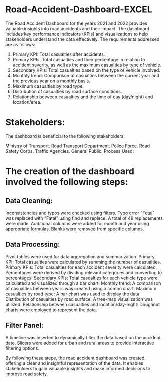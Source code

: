# Road-Accident-Dashboard-EXCEL

The Road Accident Dashboard for the years 2021 and 2022 provides valuable insights into road accidents and their impact. The dashboard includes key performance indicators (KPIs) and visualizations to help stakeholders understand the data effectively. The requirements addressed are as follows:

1. Primary KPI: Total casualties after accidents.
2. Primary KPIs: Total casualties and their percentage in relation to accident severity, as well as the maximum casualties by type of vehicle.
3. Secondary KPIs: Total casualties based on the type of vehicle involved.
4. Monthly trend: Comparison of casualties between the current year and the previous year on a monthly basis.
5. Maximum casualties by road type.
6. Distribution of casualties by road surface conditions.
7. Relationship between casualties and the time of day (day/night) and location/area.

# Stakeholders:

The dashboard is beneficial to the following stakeholders:

Ministry of Transport.
Road Transport Department.
Police Force.
Road Safety Corps.
Traffic Agencies.
General Public.
Process Used:

# The creation of the dashboard involved the following steps:

## Data Cleaning:

Inconsistencies and typos were checked using filters.
Typo error "Fetal" was replaced with "Fatal" using find and replace. A total of 49 replacements were made.
Additional columns were added for month and year using appropriate formulas.
Blanks were removed from specific columns.

## Data Processing:

Pivot tables were used for data aggregation and summarization.
Primary KPI: Total casualties were calculated by summing the number of casualties.
Primary KPIs: Total casualties for each accident severity were calculated. Percentages were derived by dividing relevant categories and converting to percentages.
Secondary KPIs: Total casualties for each vehicle type were calculated and visualized through a bar chart.
Monthly trend: A comparison of casualties between years was created using a combo chart.
Maximum casualties by road type: A bar chart was used to display the data.
Distribution of casualties by road surface: A tree-map visualization was utilized.
Relationship between casualties and location/day-night: Doughnut charts were employed to represent the data.

## Filter Panel:

A timeline was inserted to dynamically filter the data based on the accident date.
Slicers were added for urban and rural areas to provide interactive filtering options.

By following these steps, the road accident dashboard was created, offering a clear and insightful representation of the data. It enables stakeholders to gain valuable insights and make informed decisions to improve road safety.




